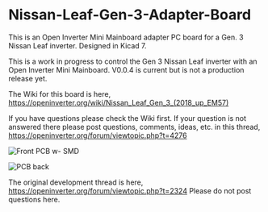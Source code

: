 # Nissan-Leaf-Gen-3-Adapter-Board
This is an Open Inverter Mini Mainboard adapter PC board for a Gen. 3 Nissan Leaf inverter. Designed in Kicad 7.

This is a work in progress to control the Gen 3 Nissan Leaf inverter with an Open Inverter Mini Mainboard.  V0.0.4 is current but is not a production release yet.

The Wiki for this board is here, https://openinverter.org/wiki/Nissan_Leaf_Gen_3_(2018_up_EM57)

If you have questions please check the Wiki first.  If your question is not answered there please post questions, comments, ideas, etc. in this thread, https://openinverter.org/forum/viewtopic.php?t=4276

![Front PCB w- SMD](https://github.com/jrbe/Nissan-Leaf-Gen-3-Adapter-Board/assets/6788692/2b5dec66-37aa-404f-b1e8-244b5429cfdc)


![PCB back](https://github.com/jrbe/Nissan-Leaf-Gen-3-Adapter-Board/assets/6788692/9cc8530a-e223-4848-81fc-2ac736694190)

The original development thread is here, https://openinverter.org/forum/viewtopic.php?t=2324  Please do not post questions here.
